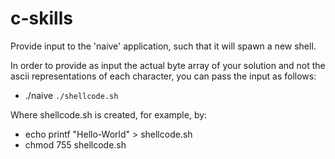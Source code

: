 c-skills
========
Provide input to the 'naive' application, such that it will spawn a new shell.

In order to provide as input the actual byte array of your solution and not the
ascii representations of each character, you can pass the input as follows:

  - ./naive `./shellcode.sh`

Where shellcode.sh is created, for example, by:

  - echo printf \"Hello-World\" > shellcode.sh
  - chmod 755 shellcode.sh

